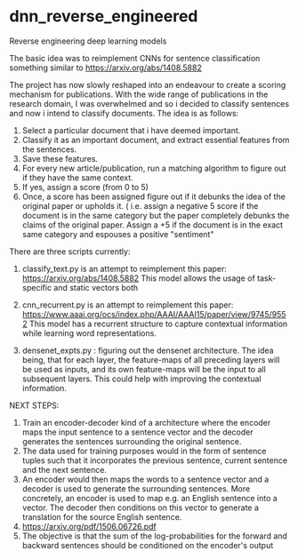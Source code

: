 # dnn_reverse_engineered
Reverse engineering deep learning models

The basic idea was to reimplement CNNs for sentence classification something similar to https://arxiv.org/abs/1408.5882

The project has now slowly reshaped into an endeavour to create a scoring mechanism for publications.
With the wide range of publications in the research domain, I was overwhelmed and so i decided to classify sentences and 
now i intend to classify documents. The idea is as follows:

1) Select a particular document that i have deemed important.
2) Classify it as an important document, and extract essential features from the sentences.
3) Save these features.
4) For every new article/publication, run a matching algorithm to figure out if they have the same context.
5) If yes, assign a score (from 0 to 5)
6) Once, a score has been assigned figure out if it debunks the idea of the original paper or upholds it.
( i.e. assign a negative 5 score if the document is in the same category but the paper completely debunks the claims of the
original paper. Assign a +5 if the document is in the exact same category and espouses a positive "sentiment"

There are three scripts currently:
1) classify_text.py is an attempt to reimplement this paper: https://arxiv.org/abs/1408.5882
This model allows the usage of task-specific and static vectors	both

2) cnn_recurrent.py is an attempt to reimplement this paper: https://www.aaai.org/ocs/index.php/AAAI/AAAI15/paper/view/9745/9552
This model has a recurrent structure to capture contextual information while learning word representations.

3) densenet_expts.py : figuring out the densenet architecture. 
The idea being, that for each layer, the feature-maps of all preceding layers will be used as inputs, and its own feature-maps will be the input to all subsequent layers. This could help with improving the contextual information.


NEXT STEPS:

1) Train an encoder-decoder kind of a architecture where the encoder maps the input sentence to a sentence vector and the decoder generates the sentences surrounding the original sentence.
2) The data used for training purposes would in the form of sentence tuples such that it incorporates the previous sentence, current sentence and the next sentence.
3) An encoder would then maps the words to a sentence vector and a decoder is used to generate the surrounding sentences. More concretely, an encoder is used to map e.g. an English sentence into a vector. The decoder then conditions on this
vector to generate a translation for the source English sentence.
4) https://arxiv.org/pdf/1506.06726.pdf
5) The objective is that the sum of the log-probabilities for the forward and backward sentences should be conditioned on the encoder's output

